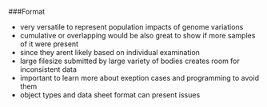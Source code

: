 ###Format
* very versatile to represent population impacts of genome variations
* cumulative or overlapping would be also great to show if more samples of it were present
* since they arent likely based on individual examination
* large filesize submitted by large variety of bodies creates room for inconsistent data
* important to learn more about exeption cases and programming to avoid them
* object types and data sheet format can present issues
